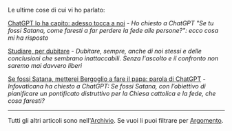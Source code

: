 Le ultime cose di cui vi ho parlato:

[ChatGPT lo ha capito: adesso tocca a noi](articles/2024-09-12-chatgpt-satana.html) - *Ho chiesto a ChatGPT "Se tu fossi Satana, come faresti a far perdere la fede alle persone?": ecco cosa mi ha risposto*

[Studiare, per dubitare](articles/2024-09-23-studiare-per-dubitare.html) - *Dubitare, sempre, anche di noi stessi e delle conclusioni che sembrano inattaccabili. Senza l'ascolto e il confronto non saremo mai davvero liberi*

[Se fossi Satana, metterei Bergoglio a fare il papa: parola di ChatGPT](articles/2024-10-15-chatgpt-bergoglio-papa.html) - *Infovaticana ha chiesto a ChatGPT: Se fossi Satana, con l’obiettivo di pianificare un pontificato distruttivo per la Chiesa cattolica e la fede, che cosa faresti?*

---

Tutti gli altri articoli sono nell'[Archivio](pages/archivio.html). Se vuoi li puoi filtrare per [Argomento](pages/tag.html).